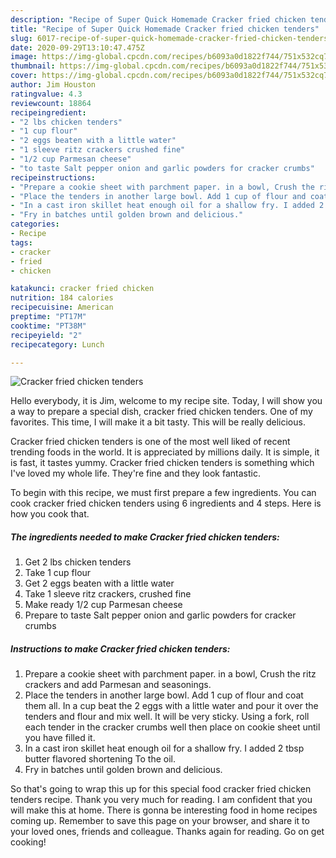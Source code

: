 ```yaml
---
description: "Recipe of Super Quick Homemade Cracker fried chicken tenders"
title: "Recipe of Super Quick Homemade Cracker fried chicken tenders"
slug: 6017-recipe-of-super-quick-homemade-cracker-fried-chicken-tenders
date: 2020-09-29T13:10:47.475Z
image: https://img-global.cpcdn.com/recipes/b6093a0d1822f744/751x532cq70/cracker-fried-chicken-tenders-recipe-main-photo.jpg
thumbnail: https://img-global.cpcdn.com/recipes/b6093a0d1822f744/751x532cq70/cracker-fried-chicken-tenders-recipe-main-photo.jpg
cover: https://img-global.cpcdn.com/recipes/b6093a0d1822f744/751x532cq70/cracker-fried-chicken-tenders-recipe-main-photo.jpg
author: Jim Houston
ratingvalue: 4.3
reviewcount: 18864
recipeingredient:
- "2 lbs chicken tenders"
- "1 cup flour"
- "2 eggs beaten with a little water"
- "1 sleeve ritz crackers crushed fine"
- "1/2 cup Parmesan cheese"
- "to taste Salt pepper onion and garlic powders for cracker crumbs"
recipeinstructions:
- "Prepare a cookie sheet with parchment paper. in a bowl, Crush the ritz crackers and add Parmesan and seasonings."
- "Place the tenders in another large bowl. Add 1 cup of flour and coat them all. In a cup beat the 2 eggs with a little water and pour it over the tenders and flour and mix well. It will be very sticky. Using a fork, roll each tender in the cracker crumbs well then place on cookie sheet until you have filled it."
- "In a cast iron skillet heat enough oil for a shallow fry. I added 2 tbsp butter flavored shortening To the oil."
- "Fry in batches until golden brown and delicious."
categories:
- Recipe
tags:
- cracker
- fried
- chicken

katakunci: cracker fried chicken 
nutrition: 184 calories
recipecuisine: American
preptime: "PT17M"
cooktime: "PT38M"
recipeyield: "2"
recipecategory: Lunch

---
```



![Cracker fried chicken tenders](https://img-global.cpcdn.com/recipes/b6093a0d1822f744/751x532cq70/cracker-fried-chicken-tenders-recipe-main-photo.jpg)

Hello everybody, it is Jim, welcome to my recipe site. Today, I will show you a way to prepare a special dish, cracker fried chicken tenders. One of my favorites. This time, I will make it a bit tasty. This will be really delicious.



Cracker fried chicken tenders is one of the most well liked of recent trending foods in the world. It is appreciated by millions daily. It is simple, it is fast, it tastes yummy. Cracker fried chicken tenders is something which I've loved my whole life. They're fine and they look fantastic.


To begin with this recipe, we must first prepare a few ingredients. You can cook cracker fried chicken tenders using 6 ingredients and 4 steps. Here is how you cook that.

<!--inarticleads1-->

##### The ingredients needed to make Cracker fried chicken tenders:

1. Get 2 lbs chicken tenders
1. Take 1 cup flour
1. Get 2 eggs beaten with a little water
1. Take 1 sleeve ritz crackers, crushed fine
1. Make ready 1/2 cup Parmesan cheese
1. Prepare to taste Salt pepper onion and garlic powders for cracker crumbs




<!--inarticleads2-->

##### Instructions to make Cracker fried chicken tenders:

1. Prepare a cookie sheet with parchment paper. in a bowl, Crush the ritz crackers and add Parmesan and seasonings.
1. Place the tenders in another large bowl. Add 1 cup of flour and coat them all. In a cup beat the 2 eggs with a little water and pour it over the tenders and flour and mix well. It will be very sticky. Using a fork, roll each tender in the cracker crumbs well then place on cookie sheet until you have filled it.
1. In a cast iron skillet heat enough oil for a shallow fry. I added 2 tbsp butter flavored shortening To the oil.
1. Fry in batches until golden brown and delicious.




So that's going to wrap this up for this special food cracker fried chicken tenders recipe. Thank you very much for reading. I am confident that you will make this at home. There is gonna be interesting food in home recipes coming up. Remember to save this page on your browser, and share it to your loved ones, friends and colleague. Thanks again for reading. Go on get cooking!
